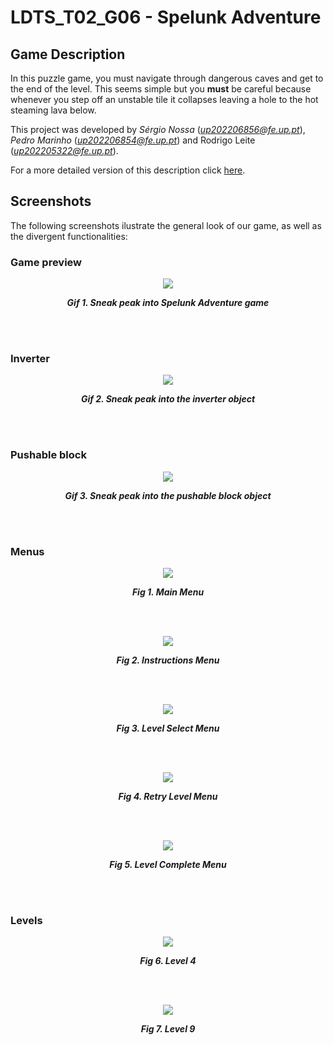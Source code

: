 ﻿# LDTS_T02_G06 - Spelunk Adventure
## Game Description
In this puzzle game, you must navigate through dangerous caves and get to the end of the level. This seems simple but you **must** be careful because whenever you step off an unstable tile it collapses leaving a hole to the hot steaming lava below.

This project was developed by _Sérgio Nossa_ (*up202206856@fe.up.pt*), _Pedro Marinho_ (*up202206854@fe.up.pt*) and Rodrigo Leite (*up202205322@fe.up.pt*).


For a more detailed version of this description click [here](docs/README.md).


## Screenshots  
  
The following screenshots ilustrate the general look of our game, as well as the divergent functionalities:  
### Game preview
<p align="center" justify="center">  
  <img src="docs/gifs/preview.gif"/>  
</p>  
<p align="center">  
  <b><i>Gif 1. Sneak peak into Spelunk Adventure game</i></b>  
</p>  
<br>  
<br />

### Inverter
<p align="center" justify="center">  
  <img src="docs/gifs/inverter.gif"/>  
</p>  
<p align="center">  
  <b><i>Gif 2. Sneak peak into the inverter object</i></b>  
</p>  
<br>  
<br />

### Pushable block

<p align="center" justify="center">  
  <img src="docs/gifs/pushableBlock.gif"/>  
</p>  
<p align="center">  
  <b><i>Gif 3. Sneak peak into the pushable block object</i></b>  
</p>  
<br>  
<br />

### Menus  
  
<p align="center" justify="center">  
  <img src="docs/images/screenshots/mainMenu.png"/>  
</p>  
<p align="center">  
  <b><i>Fig 1. Main Menu </i></b>  
</p>    
  
<br>  
<br />

<p align="center" justify="center">  
  <img src="docs/images/screenshots/instructionsMenu.png"/>  
</p>  
<p align="center">  
  <b><i>Fig 2. Instructions Menu </i></b>    
</p>    
  
<br>  
<br />

<p align="center" justify="center">  
  <img src="docs/images/screenshots/levelsMenu.png"/>  
</p>  
<p align="center">  
  <b><i>Fig 3. Level Select Menu </i></b>  
</p>    
  
<br>  
<br />

<p align="center" justify="center">  
  <img src="docs/images/screenshots/retryMenu.png"/>  
</p>  
<p align="center">  
  <b><i>Fig 4. Retry Level Menu </i></b>  
</p>    
  
<br>  
<br />

<p align="center" justify="center">  
  <img src="docs/images/screenshots/levelCompleteMenu.png"/>  
</p>  
<p align="center">  
  <b><i>Fig 5. Level Complete Menu </i></b>  
</p>    
  
<br>  
<br />

### Levels
<p align="center" justify="center">  
  <img src="docs/images/screenshots/level4.png"/>  
</p>  
<p align="center">  
  <b><i>Fig 6. Level 4 </i></b>  
</p>    
  
<br>  
<br />

<p align="center" justify="center">  
  <img src="docs/images/screenshots/level9.png"/>  
</p>  
<p align="center">  
  <b><i>Fig 7. Level 9 </i></b>  
</p>    
  
<br>  
<br />





